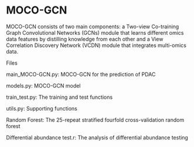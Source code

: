 # MOCO-GCN
MOCO-GCN consists of two main components: a Two-view Co-training Graph Convolutional Networks (GCNs) module that learns different omics data features by distilling knowledge from each other and a View Correlation Discovery Network (VCDN) module that integrates multi-omics data.

Files

main_MOCO-GCN.py: MOCO-GCN for the prediction of PDAC

models.py: MOCO-GCN model

train_test.py: The training and test functions

utils.py: Supporting functions

Random Forest:  The 25-repeat stratified fourfold cross-validation random forest

Differential abundance test.r: The analysis of differential abundance testing
